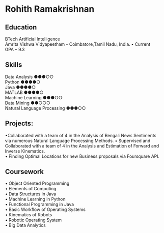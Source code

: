 # Rohith Ramakrishnan

## Education
BTech Artificial Intelligence  
Amrita Vishwa Vidyapeetham - Coimbatore,Tamil Nadu, India. 
• Current GPA – 9.3  

## Skills
Data Analysis                  ●●●○○  
Python                         ●●●●○  
Java                           ●●●●○  
MATLAB                         ●●●●○  
Machine Learning               ●●●○○  
Data Mining                    ●●○○○  
Natural Language Processing    ●●●○○

## Projects:
•Collaborated with a team of 4 in the Analysis of Bengali News Sentiments via numerous Natural Language Processing Methods. 
• Supervised and Collaborated with a team of 4 in the Analysis and Estimation of Forward and Inverse Kinematics.  
• Finding Optimal Locations for new Business proposals via Foursquare API. 

## Coursework
• Object Oriented Programming  
• Elements of Computing  
• Data Structures in Java  
• Machine Learning in Python  
• Functional Programming in Java  
• Basic Workflow of Operating Systems  
• Kinematics of Robots  
• Robotic Operating System  
• Big Data Analytics    


 
